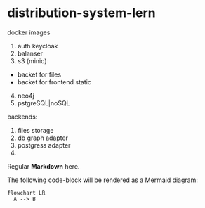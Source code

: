 # distribution-system-lern


docker images

1. auth keycloak
2. balanser
3. s3 (minio)
- backet for files
- backet for frontend static
4. neo4j
5. pstgreSQL|noSQL


backends:

1. files storage
2. db graph adapter
3. postgress adapter
4. 


Regular **Markdown** here.

The following code-block will be rendered as a Mermaid diagram:

```mermaid
flowchart LR
  A --> B
```
